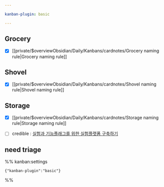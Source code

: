 ```yaml
---

kanban-plugin: basic

---
```


## Grocery

- [x] [[private/$overviewObsidian/Daily/Kanbans/cardnotes/Grocery naming rule|Grocery naming rule]]


## Shovel

- [x] [[private/$overviewObsidian/Daily/Kanbans/cardnotes/Shovel naming rule|Shovel naming rule]]


## Storage

- [x] [[private/$overviewObsidian/Daily/Kanbans/cardnotes/Storage naming rule|Storage naming rule]]
- [ ] credible : [실험과 기능플래그를 위한 실험플랫폼 구축하기](https://techblog.woowahan.com/9935/)


## need triage





%% kanban:settings
```
{"kanban-plugin":"basic"}
```
%%